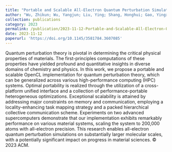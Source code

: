 ```yaml
---
title: "Portable and Scalable All-Electron Quantum Perturbation Simulations on Exascale Supercomputers"
author: "Wu, Zhikun; Wu, Yangjun; Liu, Ying; Shang, Honghui; Gao, Yingxiang; Zhang, Zhongcheng; Zhang, Yuyang; Long, Yingchi; Feng, Xiaobing; Cui, Huimin"
collection: publications
category: 2023
permalink: /publication/2023-11-12-Portable-and-Scalable-All-Electron-Quantum-Perturbation-Simulations-on-Exascale-Supercomputers
date: 2023-11-12
paperurl: 'https://doi.org/10.1145/3581784.3607085'
---
```


Quantum perturbation theory is pivotal in determining the critical physical properties of materials. The first-principles computations of these properties have yielded profound and quantitative insights in diverse domains of chemistry and physics. In this work, we propose a portable and scalable OpenCL implementation for quantum perturbation theory, which can be generalized across various high-performance computing (HPC) systems. Optimal portability is realized through the utilization of a cross-platform unified interface and a collection of performance-portable heterogeneous optimizations. Exceptional scalability is attained by addressing major constraints on memory and communication, employing a locality-enhancing task mapping strategy and a packed hierarchical collective communication scheme. Experiments on two advanced supercomputers demonstrate that our implementation exhibits remarkably performance on various material systems, scaling the system to 200,000 atoms with all-electron precision. This research enables all-electron quantum perturbation simulations on substantially larger molecular scales, with a potentially significant impact on progress in material sciences. © 2023 ACM.
